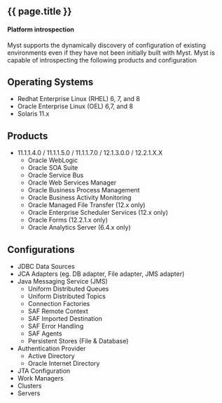 ## {{ page.title }}

#### Platform introspection

Myst supports the dynamically discovery of configuration of existing environments even if they have not been initially built with Myst. Myst is capable of introspecting the following products and configuration

## Operating Systems

* Redhat Enterprise Linux (RHEL) 6, 7, and 8
* Oracle Enterprise Linux (OEL) 6,7, and 8
* Solaris 11.x

## Products

  * 11.1.1.4.0 / 11.1.1.5.0 / 11.1.1.7.0 / 12.1.3.0.0 / 12.2.1.X.X
    * Oracle WebLogic
    * Oracle SOA Suite
    * Oracle Service Bus
    * Oracle Web Services Manager
    * Oracle Business Process Management
    * Oracle Business Activity Monitoring
    * Oracle Managed File Transfer (12.x only)
    * Oracle Enterprise Scheduler Services (12.x only)
    * Oracle Forms (12.2.1.x only)
    * Oracle Analytics Server (6.4.x only)

## Configurations

  * JDBC Data Sources
  * JCA Adapters (eg. DB adapter, File adapter, JMS adapter)
  * Java Messaging Service (JMS)
    * Uniform Distributed Queues
    * Uniform Distributed Topics
    * Connection Factories
    * SAF Remote Context
    * SAF Imported Destination
    * SAF Error Handling
    * SAF Agents
    * Persistent Stores (File & Database)
  * Authentication Provider
    * Active Directory
    * Oracle Internet Directory
  * JTA Configuration
  * Work Managers
  * Clusters
  * Servers
